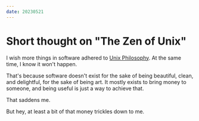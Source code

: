 ```yaml
---
date: 20230521
---
```


# Short thought on "The Zen of Unix"

I wish more things in software adhered to [Unix Philosophy]. At the same time, I
know it won't happen.

That's because software doesn't exist for the sake of being beautiful, clean,
and delightful, for the sake of being art. It mostly exists to bring money to
someone, and being useful is just a way to achieve that.

That saddens me.

But hey, at least a bit of that money trickles down to me.

[Unix Philosophy]: https://en.wikipedia.org/wiki/Unix_philosophy
